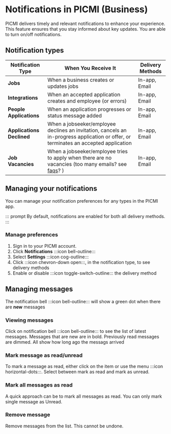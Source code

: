 # Notifications in PICMI (Business)

PICMI delivers timely and relevant notifications to enhance your experience. This feature ensures that you stay informed
about key updates. You are able to turn on/off notifications.

## Notification types

| Notification Type         | When You Receive It                                                                                                                  | Delivery Methods |
|---------------------------|--------------------------------------------------------------------------------------------------------------------------------------|------------------|
| **Jobs**                  | When a business creates or updates jobs                                                                                              | In-app, Email    |
| **Integrations**          | When an accepted application creates and employee (or errors)                                                                        | In-app, Email    |
| **People Applications**   | When an application progresses or status message added                                                                               | In-app, Email    |
| **Applications Declined** | When a jobseeker/employee declines an invitation, cancels an in-progress application or offer, or terminates an accepted application | In-app, Email    |
| **Job Vacancies**         | When a jobseeker/employee tries to apply when there are no vacancies (too many emails? see [faqs](../faqs.md#notifications)? )       | In-app, Email    |

## Managing your notifications

You can manage your notification preferences for any types in the PICMI app.

::: prompt
By default, notifications are enabled for both all delivery methods.
:::

<instructions>

### Manage preferences

1. Sign in to your PICMI account.
2. Click **Notifications** :::icon bell-outline:::
3. Select **Settings** :::icon cog-outline:::
4. Click :::icon chevron-down open:::, in the notification type, to see delivery methods
5. Enable or disable :::icon toggle-switch-outline::: the delivery method

</instructions>

## Managing messages

The notification bell :::icon bell-outline::: will show a green dot when there are **new** messages

<explanation>

### Viewing messages

Click on notification bell :::icon bell-outline::: to see the list of latest messages. Messages that
are new are in bold. Previously read messages are dimmed. All show how long ago the messags arrived

### Mark message as read/unread

To mark a message as read, either click on the item or use the menu :::icon horizontal-dots:::. Select
between mark as read and mark as unread.

### Mark all messages as read

A quick approach can be to mark all messages as read. You can only mark single message as Unread.

### Remove message

Remove messages from the list. This cannot be undone.

</explanation>
